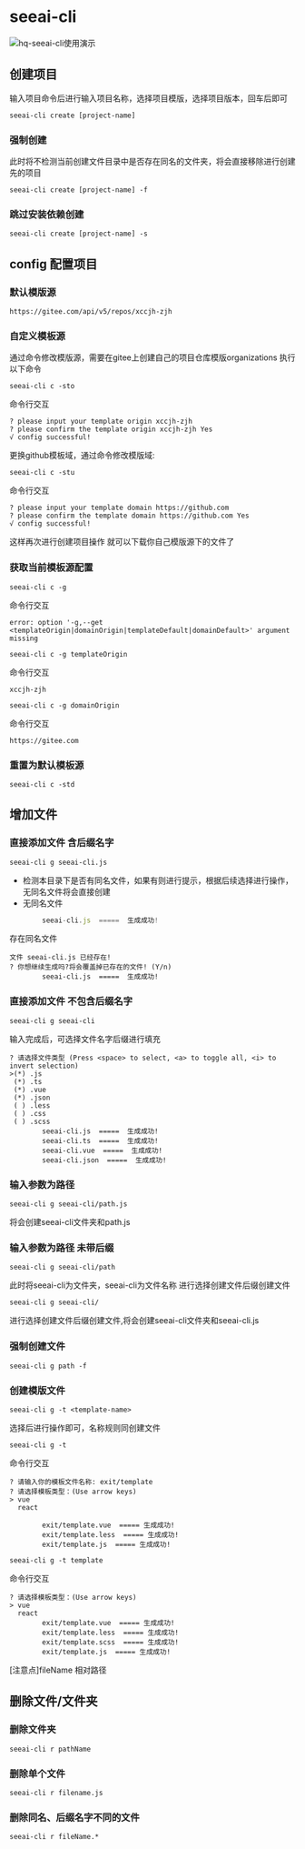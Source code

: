 # seeai-cli

![hq-seeai-cli使用演示](https://xccjhzjh.oss-cn-hongkong.aliyuncs.com/xccjh-images/demo.gif)

## 创建项目
输入项目命令后进行输入项目名称，选择项目模版，选择项目版本，回车后即可
```
seeai-cli create [project-name]
```
### 强制创建
此时将不检测当前创建文件目录中是否存在同名的文件夹，将会直接移除进行创建先的项目
```
seeai-cli create [project-name] -f
```

### 跳过安装依赖创建
```
seeai-cli create [project-name] -s
```

## config 配置项目

### 默认模版源
```
https://gitee.com/api/v5/repos/xccjh-zjh
```
### 自定义模板源
通过命令修改模版源，需要在gitee上创建自己的项目仓库模版organizations
执行以下命令 
```
seeai-cli c -sto
```
命令行交互
```
? please input your template origin xccjh-zjh
? please confirm the template origin xccjh-zjh Yes
√ config successful!
```
更换github模板域，通过命令修改模版域:
```
seeai-cli c -stu
```
命令行交互
```
? please input your template domain https://github.com
? please confirm the template domain https://github.com Yes
√ config successful!
```
这样再次进行创建项目操作 就可以下载你自己模版源下的文件了

### 获取当前模板源配置
```
seeai-cli c -g 
```
命令行交互
```shell script
error: option '-g,--get <templateOrigin|domainOrigin|templateDefault|domainDefault>' argument missing
```
```shell script
seeai-cli c -g templateOrigin
```
命令行交互
```shell script
xccjh-zjh
```
```shell script
seeai-cli c -g domainOrigin
```
命令行交互
```shell script
https://gitee.com
```
### 重置为默认模板源
```
seeai-cli c -std
```

## 增加文件
### 直接添加文件 含后缀名字
```
seeai-cli g seeai-cli.js 
```
* 检测本目录下是否有同名文件，如果有则进行提示，根据后续选择进行操作，无同名文件将会直接创建
* 无同名文件
```jsx static
        seeai-cli.js  =====  生成成功!
```
存在同名文件
```
文件 seeai-cli.js 已经存在!
? 你想继续生成吗?将会覆盖掉已存在的文件! (Y/n)
        seeai-cli.js  =====  生成成功!
```
### 直接添加文件 不包含后缀名字

```
seeai-cli g seeai-cli 
```
输入完成后，可选择文件名字后缀进行填充
```
? 请选择文件类型 (Press <space> to select, <a> to toggle all, <i> to invert selection)
>(*) .js
 (*) .ts
 (*) .vue
 (*) .json
 ( ) .less
 ( ) .css
 ( ) .scss
        seeai-cli.js  =====  生成成功!
        seeai-cli.ts  =====  生成成功!
        seeai-cli.vue  =====  生成成功!
        seeai-cli.json  =====  生成成功!
```
### 输入参数为路径
```
seeai-cli g seeai-cli/path.js
```
将会创建seeai-cli文件夹和path.js


### 输入参数为路径 未带后缀
```
seeai-cli g seeai-cli/path
```
此时将seeai-cli为文件夹，seeai-cli为文件名称 进行选择创建文件后缀创建文件
```
seeai-cli g seeai-cli/
```
进行选择创建文件后缀创建文件,将会创建seeai-cli文件夹和seeai-cli.js
### 强制创建文件

```
seeai-cli g path -f
``` 

###  创建模版文件
```
seeai-cli g -t <template-name>
```
选择后进行操作即可，名称规则同创建文件
```
seeai-cli g -t
```
命令行交互
```shell script
? 请输入你的模板文件名称: exit/template
? 请选择模板类型：(Use arrow keys)
> vue
  react

        exit/template.vue  ===== 生成成功!
        exit/template.less  ===== 生成成功!
        exit/template.js  ===== 生成成功!
```
```shell script
seeai-cli g -t template
```
命令行交互
```shell script
? 请选择模板类型：(Use arrow keys)
> vue
  react
        exit/template.vue  ===== 生成成功!
        exit/template.less  ===== 生成成功!
        exit/template.scss  ===== 生成成功!
        exit/template.js  ===== 生成成功!
```

[注意点]fileName 相对路径

## 删除文件/文件夹
### 删除文件夹
```
seeai-cli r pathName
```
### 删除单个文件
```
seeai-cli r filename.js
```
### 删除同名、后缀名字不同的文件
```
seeai-cli r fileName.*
```


